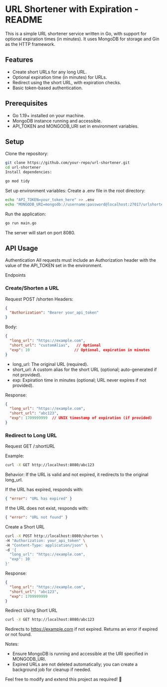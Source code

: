 # URL Shortener with Expiration - README
This is a simple URL shortener service written in Go, with support for optional expiration times (in minutes). It uses MongoDB for storage and Gin as the HTTP framework.

## Features
- Create short URLs for any long URL.
- Optional expiration time (in minutes) for URLs.
- Redirect using the short URL, with expiration checks.
- Basic token-based authentication.

## Prerequisites
- Go 1.19+ installed on your machine.
- MongoDB instance running and accessible.
- API_TOKEN and MONGODB_URI set in environment variables.

## Setup
Clone the repository:

```bash
git clone https://github.com/your-repo/url-shortener.git
cd url-shortener
Install dependencies:
```

```bash
go mod tidy
```
Set up environment variables:
Create a .env file in the root directory:
```bash
echo "API_TOKEN=your_token_here" >> .env
echo "MONGODB_URI=mongodb://username:password@localhost:27017/urlshortener" >> .env
```

Run the application:
```bash
go run main.go
```

The server will start on port 8080.

## API Usage
Authentication
All requests must include an Authorization header with the value of the API_TOKEN set in the environment.

Endpoints
### Create/Shorten a URL
Request
POST /shorten
Headers:

```json
{
  "Authorization": "Bearer your_api_token"
}
```
Body:

```json
{
  "long_url": "https://example.com",
  "short_url": "customAlias",   // Optional
  "exp": 10                    // Optional, expiration in minutes
}
```
- long_url: The original URL (required).
- short_url: A custom alias for the short URL (optional; auto-generated if not provided).
- exp: Expiration time in minutes (optional; URL never expires if not provided).

Response:
```json
{
  "long_url": "https://example.com",
  "short_url": "abc123",
  "exp": 1709999999  // UNIX timestamp of expiration (if provided)
}
```
### Redirect to Long URL
Request
GET /:shortURL

Example:

```bash
curl -X GET http://localhost:8080/abc123
```
Behavior:
If the URL is valid and not expired, it redirects to the original long_url.

If the URL has expired, responds with:
```json
{ "error": "URL has expired" }
```
If the URL does not exist, responds with:
```json
{ "error": "URL not found" }
```

Create a Short URL
```bash
curl -X POST http://localhost:8080/shorten \
-H "Authorization: your_api_token" \
-H "Content-Type: application/json" \
-d '{
  "long_url": "https://example.com",
  "exp": 10
}'
```
Response:

```json
{
  "long_url": "https://example.com",
  "short_url": "abc123",
  "exp": 1709999999
}
```
Redirect Using Short URL
```bash
curl -X GET http://localhost:8080/abc123
```
Redirects to https://example.com if not expired.
Returns an error if expired or not found.

Notes:

- Ensure MongoDB is running and accessible at the URI specified in MONGODB_URI.
- Expired URLs are not deleted automatically; you can create a background job for cleanup if needed.

Feel free to modify and extend this project as required! 🎉